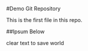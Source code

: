 #Demo Git Repository

This is the first file in this repo.

##Ipsum Below

clear text to save world


